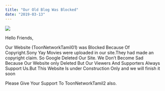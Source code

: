 ```yaml
---
title: "Our Old Blog Was Blocked"
date: "2019-03-13"
---
```


[![](https://4.bp.blogspot.com/-kzGgYCEq3Gc/XIj2eTs9UII/AAAAAAAAAN8/a7mPGGV5R1EcwSmXNUJyn4wzHjABr7mqQCLcBGAs/s640/25803703-grunge-rubber-stamp-with-word-blocked-vector-illustration.jpg)](https://4.bp.blogspot.com/-kzGgYCEq3Gc/XIj2eTs9UII/AAAAAAAAAN8/a7mPGGV5R1EcwSmXNUJyn4wzHjABr7mqQCLcBGAs/s1600/25803703-grunge-rubber-stamp-with-word-blocked-vector-illustration.jpg)

Hello Friends,

Our Website (ToonNetworkTamil01) was Blocked Because Of Copyright.Sony Yay Movies were uploaded in our site.They had made an copyright claim. So Google Deleted Our Site. We Don’t Become Sad Because Our Website only Deleted But Our Viewers And Supporters Always Support Us.But This Website Is under Construction Only and we will finish it soon

Please Give Your Support To ToonNetworkTamil2 also.
